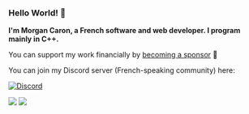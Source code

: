 ### Hello World! 👋

**I'm Morgan Caron, a French software and web developer. I program mainly in C++.**

You can support my work financially by [becoming a sponsor](https://github.com/sponsors/MorganCaron) 💖

You can join my Discord server (French-speaking community) here:

[![Discord](https://img.shields.io/discord/268838260153909249?label=Chat&logo=Discord&style=for-the-badge)](https://discord.gg/mxZvun4)

![](https://github-readme-stats.vercel.app/api/top-langs/?username=MorganCaron&theme=dark&layout=compact)
![](https://github-readme-stats.vercel.app/api?username=MorganCaron&show_icons=true&theme=dark&line_height=20)
